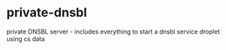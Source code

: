# private-dnsbl
private DNSBL server - includes everything to start a dnsbl service droplet using cs data
